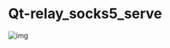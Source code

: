 # Qt-relay_socks5_serve
![img](https://github.com/ChunSource/Qt-relay_socks5_server/blob/master/2.png)
